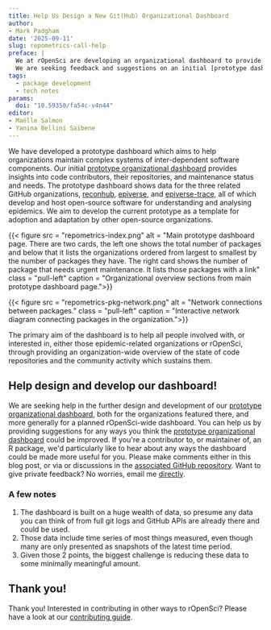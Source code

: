 ```yaml
---
title: Help Us Design a New Git(Hub) Organizational Dashboard
author: 
- Mark Padgham
date: '2025-09-11'
slug: repometrics-call-help
preface: |
  We at rOpenSci are developing an organizational dashboard to provide an overview of all rOpenSci code contributors and their repositories.
  We are seeking feedback and suggestions on an initial [prototype dashboard](https://ropensci-review-tools.github.io/repometrics-demo/).
tags:
  - package development
  - tech notes
params:
  doi: "10.59350/fa54c-v4n44"
editor: 
- Maëlle Salmon
- Yanina Bellini Saibene
---
```


We have developed a prototype dashboard which aims to help organizations maintain complex systems of inter-dependent software components.
Our initial [prototype organizational dashboard](https://ropensci-review-tools.github.io/repometrics-demo/) provides insights into code contributors, their repositories, and maintenance status and needs.
The prototype dashboard shows data for the three related GitHub organizations, [reconhub](https://github.com/reconhub), [epiverse](https://github.com/epiverse), and [epiverse-trace](https://github.com/epiverse-trace), all of which develop and host open-source software for understanding and analysing epidemics.
We aim to develop the current prototype as a template for adoption and adaptation by other open-source organizations.

{{< figure src = "repometrics-index.png" alt = "Main prototype dashboard page. There are two cards, the left one shows the total number of packages and below that it lists the organizations ordered from largest to smallest by the number of packages they have. The right card shows the number of package that needs urgent maintenance. It lists those packages with a link" class = "pull-left" caption = "Organizational overview sections from main prototype dashboard page.">}}

{{< figure src = "repometrics-pkg-network.png" alt = "Network connections between packages." class = "pull-left" caption = "Interactive network diagram connecting packages in the organization.">}}

The primary aim of the dashboard is to help all people involved with, or interested in, either those epidemic-related organizations or rOpenSci, through providing an organization-wide overview of the state of code repositories and the community activity which sustains them.

## Help design and develop our dashboard!

We are seeking help in the further design and development of our [prototype organizational dashboard](https://ropensci-review-tools.github.io/repometrics-demo/), both for the organizations featured there, and more generally for a planned rOpenSci-wide dashboard.
You can help us by providing suggestions for any ways you think the [prototype organizational dashboard](https://ropensci-review-tools.github.io/repometrics-demo/) could be improved.
If you're a contributor to, or maintainer of, an R package, we'd particularly like to hear about any ways the dashboard could be made more useful for you.
Please make comments either in this blog post, or via or discussions in the [associated GitHub repository](https://github.com/ropensci-review-tools/orgmetrics/discussions).
Want to give private feedback?
No worries, email me [directly](mailto:mark@ropensci.org).

### A few notes

1. The dashboard is built on a huge wealth of data, so presume any data you can think of from full git logs and GitHub APIs are already there and could be used.
2. Those data include time series of most things measured, even though many are only presented as snapshots of the latest time period.
3. Given those 2 points, the biggest challenge is reducing these data to some minimally meaningful amount.

## Thank you!

Thank you! 
Interested in contributing in other ways to rOpenSci? 
Please have a look at our [contributing guide](https://contributing.ropensci.org). 
